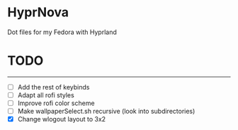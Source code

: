 # HyprNova
Dot files for my Fedora with Hyprland

# TODO
---
- [ ] Add the rest of keybinds
- [ ] Adapt all rofi styles
- [ ] Improve rofi color scheme
- [ ] Make wallpaperSelect.sh recursive (look into subdirectories)
- [x] Change wlogout layout to 3x2
